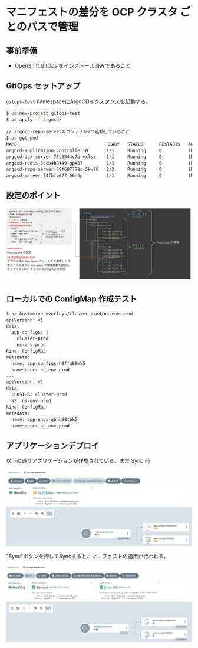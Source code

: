 # マニフェストの差分を OCP クラスタ ごとのパスで管理

## 事前準備

- OpenShift GitOps をインストール済みであること

## GitOps セットアップ

`gitops-test` namespaceにArgoCDインスタンスを起動する。

```bash
$ oc new-project gitops-test
$ oc apply -f argocd/

// argocd-repo-serverのコンテナが2つ起動していること
$ oc get pod
NAME                                  READY   STATUS      RESTARTS   AGE
argocd-application-controller-0       1/1     Running     0          1h 
argocd-dex-server-77c9844c7b-vxlsz    1/1     Running     0          1h 
argocd-redis-5dcb4b8449-gp467         1/1     Running     0          1h 
argocd-repo-server-69f687779c-5kwl6   2/2     Running     0          1h 
argocd-server-f4fbfb677-96n5p         1/1     Running     0          1h 
```

## 設定のポイント

![](./images/instruction.png)

## ローカルでの ConfigMap 作成テスト

```bash
$ oc kustomize overlays/cluster-prod/ns-env-prod 
apiVersion: v1
data:
  app-configs: |
    cluster-prod
    ns-env-prod
kind: ConfigMap
metadata:
  name: app-configs-h9ffg99mk5
  namespace: ns-env-prod
---
apiVersion: v1
data:
  CLUSTER: cluster-prod
  NS: ns-env-prod
kind: ConfigMap
metadata:
  name: app-envs-g6hb98tbk5
  namespace: ns-env-prod
```

## アプリケーションデプロイ

以下の通りアプリケーションが作成されている。まだ Sync 前

![](./images/argocd-before-sync.png)

"Sync"ボタンを押してSyncすると、マニフェストの適用が行われる。

![](./images/argocd-after-sync.png)
